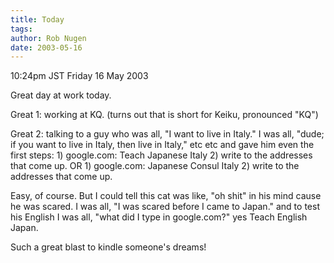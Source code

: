 ```yaml
---
title: Today
tags: 
author: Rob Nugen
date: 2003-05-16
---
```


<p class=date>10:24pm JST Friday 16 May 2003</p>

<p>Great day at work today.</p>

<p>Great 1: working at KQ.  (turns out that is short for Keiku,
pronounced "KQ")</p>

<p>Great 2: talking to a guy who was all, "I want to live in Italy."
I was all, "dude; if you want to live in Italy, then live in Italy,"
etc etc and gave him even the first steps: 1) google.com: Teach
Japanese Italy   2) write to the addresses that come up.   OR 1)
google.com: Japanese Consul Italy  2) write to the addresses that come
up.</p>

<p>Easy, of course.  But I could tell this cat was like, "oh shit" in
his mind cause he was scared.  I was all, "I was scared before I came
to Japan." and to test his English I was all, "what did I type in
google.com?"  yes Teach English Japan.</p>

<p>Such a great blast to kindle someone's dreams!</p>
